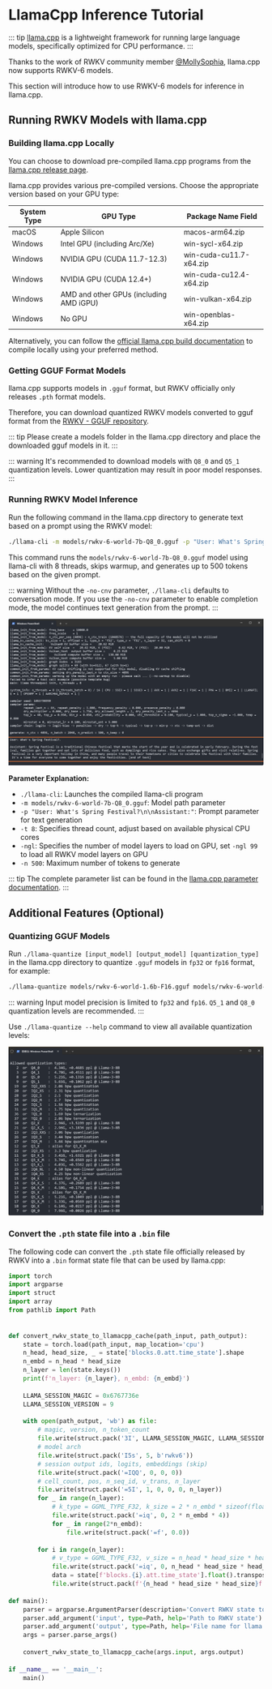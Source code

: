 # LlamaCpp Inference Tutorial

::: tip
[llama.cpp](https://github.com/ggerganov/llama.cpp) is a lightweight framework for running large language models, specifically optimized for CPU performance.
:::

Thanks to the work of RWKV community member [@MollySophia](https://github.com/MollySophia), llama.cpp now supports RWKV-6 models.

This section will introduce how to use RWKV-6 models for inference in llama.cpp.

## Running RWKV Models with llama.cpp

### Building llama.cpp Locally

You can choose to download pre-compiled llama.cpp programs from the [llama.cpp release page](https://github.com/ggerganov/llama.cpp/releases).

llama.cpp provides various pre-compiled versions. Choose the appropriate version based on your GPU type:

| System Type | GPU Type | Package Name Field |
|------------|----------|-------------------|
| macOS | Apple Silicon | macos-arm64.zip |
| Windows | Intel GPU (including Arc/Xe) | win-sycl-x64.zip |
| Windows | NVIDIA GPU (CUDA 11.7-12.3) | win-cuda-cu11.7-x64.zip |
| Windows | NVIDIA GPU (CUDA 12.4+) | win-cuda-cu12.4-x64.zip |
| Windows | AMD and other GPUs (including AMD iGPU) | win-vulkan-x64.zip |
| Windows | No GPU | win-openblas-x64.zip |

Alternatively, you can follow the [official llama.cpp build documentation](https://github.com/ggerganov/llama.cpp/blob/master/docs/build.md) to compile locally using your preferred method.

### Getting GGUF Format Models

llama.cpp supports models in `.gguf` format, but RWKV officially only releases `.pth` format models.

Therefore, you can download quantized RWKV models converted to gguf format from the [RWKV - GGUF repository](https://hf-mirror.com/latestissue).

::: tip
Please create a models folder in the llama.cpp directory and place the downloaded gguf models in it.
:::

::: warning
It's recommended to download models with `Q8_0` and `Q5_1` quantization levels. Lower quantization may result in poor model responses.
:::

### Running RWKV Model Inference

Run the following command in the llama.cpp directory to generate text based on a prompt using the RWKV model:

```bash copy
./llama-cli -m models/rwkv-6-world-7b-Q8_0.gguf -p "User: What's Spring Festival?\n\nAssistant:" -no-cnv -t 8 -ngl 99 -n 500
```

This command runs the `models/rwkv-6-world-7b-Q8_0.gguf` model using llama-cli with 8 threads, skips warmup, and generates up to 500 tokens based on the given prompt.

::: warning
Without the `-no-cnv` parameter, `./llama-cli` defaults to conversation mode. If you use the `-no-cnv` parameter to enable completion mode, the model continues text generation from the prompt.
:::

![RWKV Model Inference](./imgs/llama.cpp-RWKV-inference-single-prompt.png)

**Parameter Explanation:**

- `./llama-cli`: Launches the compiled llama-cli program
- `-m models/rwkv-6-world-7b-Q8_0.gguf`: Model path parameter
- `-p "User: What's Spring Festival?\n\nAssistant:"`: Prompt parameter for text generation
- `-t 8`: Specifies thread count, adjust based on available physical CPU cores
- `-ngl`: Specifies the number of model layers to load on GPU, set `-ngl 99` to load all RWKV model layers on GPU
- `-n 500`: Maximum number of tokens to generate

::: tip
The complete parameter list can be found in the [llama.cpp parameter documentation](https://github.com/ggerganov/llama.cpp/blob/master/examples/main/README.md).
:::

## Additional Features (Optional)

### Quantizing GGUF Models

Run `./llama-quantize [input_model] [output_model] [quantization_type]` in the llama.cpp directory to quantize `.gguf` models in `fp32` or `fp16` format, for example:

```bash copy
./llama-quantize models/rwkv-6-world-1.6b-F16.gguf models/rwkv-6-world-1b6-Q8_0.gguf Q8_0
```

::: warning
Input model precision is limited to `fp32` and `fp16`. `Q5_1` and `Q8_0` quantization levels are recommended.
:::

Use `./llama-quantize --help` command to view all available quantization levels:

![Available Quantization Levels](./imgs/llama.cpp-quantization-type.png)

### Convert the `.pth` state file into a `.bin` file

The following code can convert the `.pth` state file officially released by RWKV into a `.bin` format state file that can be used by llama.cpp:

``` python copy filename="convert_rwkv_state_to_llamacpp.py"
import torch
import argparse
import struct
import array
from pathlib import Path


def convert_rwkv_state_to_llamacpp_cache(path_input, path_output):
    state = torch.load(path_input, map_location='cpu')
    n_head, head_size, _ = state['blocks.0.att.time_state'].shape
    n_embd = n_head * head_size
    n_layer = len(state.keys())
    print(f'n_layer: {n_layer}, n_embd: {n_embd}')
    
    LLAMA_SESSION_MAGIC = 0x6767736e
    LLAMA_SESSION_VERSION = 9

    with open(path_output, 'wb') as file:
        # magic, version, n_token_count
        file.write(struct.pack('3I', LLAMA_SESSION_MAGIC, LLAMA_SESSION_VERSION, 0))
        # model arch
        file.write(struct.pack('I5s', 5, b'rwkv6'))
        # session output ids, logits, embeddings (skip)
        file.write(struct.pack('=IQQ', 0, 0, 0))
        # cell_count, pos, n_seq_id, v_trans, n_layer
        file.write(struct.pack('=5I', 1, 0, 0, 0, n_layer))
        for _ in range(n_layer):
            # k_type = GGML_TYPE_F32, k_size = 2 * n_embd * sizeof(float)
            file.write(struct.pack('=iq', 0, 2 * n_embd * 4))
            for _ in range(2*n_embd):
                file.write(struct.pack('=f', 0.0))
            
        for i in range(n_layer):
            # v_type = GGML_TYPE_F32, v_size = n_head * head_size * head_size * sizeof(float)
            file.write(struct.pack('=iq', 0, n_head * head_size * head_size * 4))
            data = state[f'blocks.{i}.att.time_state'].float().transpose(1, 2).flatten().tolist()
            file.write(struct.pack(f'{n_head * head_size * head_size}f', *data))

def main():
    parser = argparse.ArgumentParser(description='Convert RWKV state to llama.cpp prompt cache')
    parser.add_argument('input', type=Path, help='Path to RWKV state')
    parser.add_argument('output', type=Path, help='File name for llama.cpp prompt cache')
    args = parser.parse_args()

    convert_rwkv_state_to_llamacpp_cache(args.input, args.output)

if __name__ == '__main__':
    main()
```
